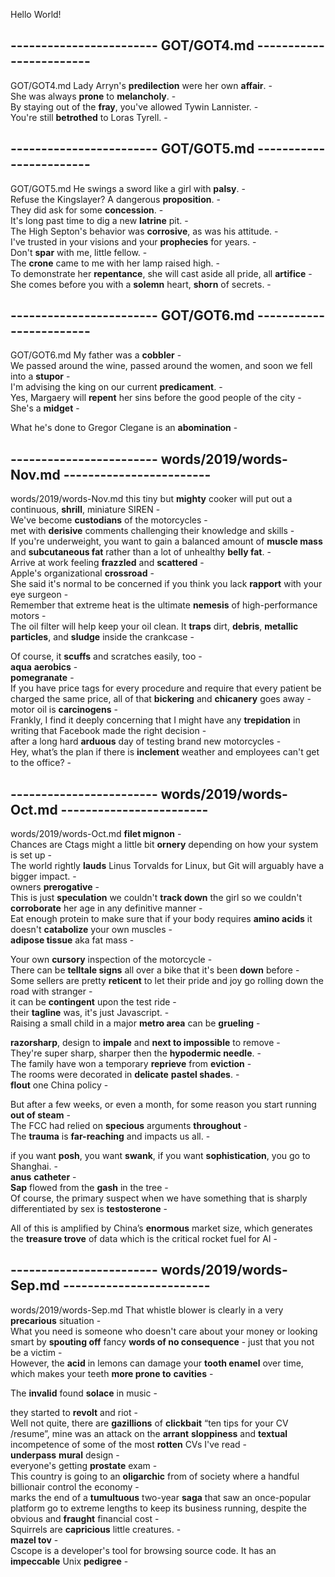 Hello World!  
## ------------------------ GOT/GOT4.md ------------------------  
GOT/GOT4.md
Lady Arryn's **predilection** were her own **affair**. -   
She was always **prone** to **melancholy**. -  
By staying out of the **fray**, you've allowed Tywin Lannister. -  
You're still **betrothed** to Loras Tyrell. -   
## ------------------------ GOT/GOT5.md ------------------------  
GOT/GOT5.md
He swings a sword like a girl with **palsy**. -   
Refuse the Kingslayer? A dangerous **proposition**. -  
They did ask for some **concession**. -  
It's long past time to dig a new **latrine** pit. -  
The High Septon's behavior was **corrosive**, as was his attitude. -  
I've trusted in your visions and your **prophecies** for years. -  
Don't **spar** with me, little fellow. -  
The **crone** came to me with her lamp raised high. -  
To demonstrate her **repentance**, she will cast aside all pride, all **artifice** -  
She comes before you with a **solemn** heart, **shorn** of secrets. -  

## ------------------------ GOT/GOT6.md ------------------------  
GOT/GOT6.md
My father was a **cobbler** -  
We passed around the wine, passed around the women, and soon we fell into a **stupor** -  
I'm advising the king on our current **predicament**. -  
Yes, Margaery will **repent** her sins before the good people of the city -  
She's a **midget** -  


What he's done to Gregor Clegane is an **abomination** -  
## ------------------------ words/2019/words-Nov.md ------------------------  
words/2019/words-Nov.md
this tiny but **mighty** cooker will put out a continuous, **shrill**, miniature SIREN -  
We've become **custodians** of the motorcycles -  
met with **derisive** comments challenging their knowledge and skills -  
If you're underweight, you want to gain a balanced amount of **muscle mass** and **subcutaneous fat** rather than a lot of unhealthy **belly fat**. -  
Arrive at work feeling **frazzled** and **scattered** -  
Apple's organizational **crossroad** -  
She said it's normal to be concerned if you think you lack **rapport** with your eye surgeon -  
Remember that extreme heat is the ultimate **nemesis** of high-performance motors -  
The oil filter will help keep your oil clean. It **traps** dirt, **debris**, **metallic particles**, and **sludge** inside the crankcase -  

Of course, it **scuffs** and scratches easily, too -  
**aqua** **aerobics** -  
**pomegranate** -  
If you have price tags for every procedure and require that every patient be charged the same price, all of that **bickering** and **chicanery** goes away -  
motor oil is **carcinogens** -  
Frankly, I find it deeply concerning that I might have any **trepidation** in writing that Facebook made the right decision -  
after a long hard **arduous** day of testing brand new motorcycles -  
Hey, what’s the plan if there is **inclement** weather and employees can't get to the office? - 
## ------------------------ words/2019/words-Oct.md ------------------------  
words/2019/words-Oct.md
**filet mignon** -  
Chances are Ctags might a little bit **ornery** depending on how your system is set up -  
The world rightly **lauds** Linus Torvalds for Linux, but Git will arguably have a bigger impact. -  
owners **prerogative** -  
This is just **speculation** we couldn't **track down** the girl so we couldn't **corroborate** her age in any definitive manner -   
Eat enough protein to make sure that if your body requires **amino acids** it doesn't **catabolize** your own muscles -  
**adipose tissue** aka fat mass -  

Your own **cursory** inspection of the motorcycle -  
There can be **telltale signs** all over a bike that it's been **down** before -  
Some sellers are pretty **reticent** to let their pride and joy go rolling down the road with stranger -  
it can be **contingent** upon the test ride -  
their **tagline** was, it's just Javascript. -  
Raising a small child in a major **metro area** can be **grueling** -  

**razorsharp**, design to **impale** and **next to impossible** to remove -  
They're super sharp, sharper then the **hypodermic needle**. -  
The family have won a temporary **reprieve** from **eviction** -  
The rooms were decorated in **delicate** **pastel shades**. -  
**flout** one China policy -  

But after a few weeks, or even a month, for some reason you start running **out of steam** -  
The FCC had relied on **specious** arguments **throughout** -  
The **trauma** is **far-reaching** and impacts us all. -   

if you want **posh**, you want **swank**, if you want **sophistication**, you go to Shanghai. -   
**anus** **catheter** -  
**Sap** flowed from the **gash** in the tree -  
Of course, the primary suspect when we have something that is sharply differentiated by sex is **testosterone** -  

All of this is amplified by China’s **enormous** market size, which generates the **treasure trove** of data which is the critical rocket fuel for AI -  
## ------------------------ words/2019/words-Sep.md ------------------------  
words/2019/words-Sep.md
That whistle blower is clearly in a very **precarious** situation -  
What you need is someone who doesn't care about your money or looking smart by **spouting off** fancy **words of no consequence** - just that you not be a victim -  
However, the **acid** in lemons can damage your **tooth enamel** over time, which makes your teeth **more prone to** **cavities** -  


The **invalid** found **solace** in music -  

they started to **revolt** and riot -  
Well not quite, there are **gazillions** of **clickbait** “ten tips for your CV /resume”, mine was an attack on the **arrant** **sloppiness** and **textual** incompetence of some of the most **rotten** CVs I've read  -   
**underpass** **mural** design -  
everyone's getting **prostate** exam -  
This country is going to an **oligarchic** from of society where a handful billionair control the economy -  
marks the end of a **tumultuous** two-year **saga** that saw an once-popular platform go to extreme lengths to keep its business running, despite the obvious and **fraught** financial cost -  
Squirrels are **capricious** little creatures. -  
**mazel tov** -   
Cscope is a developer's tool for browsing source code. It has an **impeccable** Unix **pedigree** -  

